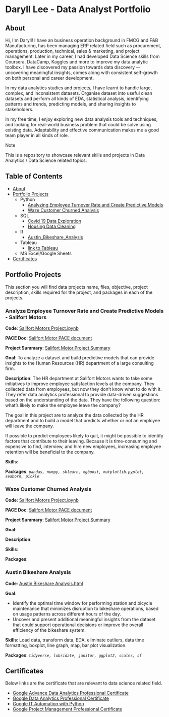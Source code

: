 # Daryll Lee - Data Analyst Portfolio

## About

Hi, I'm Daryll! I have an business operation background in FMCG and F&B Manufacturing, has been managing ERP related field such as procurement, operations, production, technical, sales & marketing, and project management. Later in my career, I had developed Data Science skills from Coursera, DataCamp, Kaggles and more to improve my data analytic toolbox. I have discovered my passion towards data discovery -- uncovering meaningful insights, comes along with consistent self-growth on both personal and career development. 

In my data analytics studies and projects, I have learnt to handle large, complex, and inconsistent datasets. Organise dataset into useful clean datasets and perform all kinds of EDA, statistical analysis, identifying patterns and trends, predicting models, and sharing insights to stakeholders.

In my free time, I enjoy exploring new data analysis tools and techniques, and looking for real-world business problem that could be solve using existing data. Adaptability and effective communication makes me a good team player in all kinds of role.

> [!NOTE] 
> This is a repository to showcase relevant skills and projects in Data Analytics / Data Science related topics.

## Table of Contents

- [About](#about)
- [Portfolio Projects](#portfolio-projects)
  - Python
    - [Analyzing Employee Turnover Rate and Create Predictive Models](#analyze-employee-turnover-rate-and-create-predictive-models-salifort-motors) 
    - [Waze Customer Churned Analysis]()
  - SQL
    - [Covid 19 Data Exploration]()
    - [Housing Data Cleaning]()
  - R
    - [Austin_Bikeshare_Analysis]()
  - Tableau
    - [link to Tableau]()
  - MS Excel/Google Sheets
- [Certificates]()

## Portfolio Projects

This section you will find data projects name, files, objective, project description, skills required for the project, and packages in each of the projects.

### Analyze Employee Turnover Rate and Create Predictive Models - Salifort Motors

**Code**: [Salifort Motors Project.ipynb](https://github.com/Daryll05351/portfolio/blob/main/Salifort%20Motors%20Project.ipynb)

**PACE Doc**: [Salifort Motor PACE document]()

**Project Summary**: [Salifort Motor Project Summary]()

**Goal**: To analyze a dataset and build predictive models that can provide insights to the Human Resources (HR) department of a large consulting firm.

**Description**: The HR department at Salifort Motors wants to take some initiatives to improve employee satisfaction levels at the company. They collected data from employees, but now they don’t know what to do with it. They refer data analytics professional to provide data-driven suggestions based on the understanding of the data. They have the following question: what’s likely to make the employee leave the company?

The goal in this project are to analyze the data collected by the HR department and to build a model that predicts whether or not an employee will leave the company.

If possible to predict employees likely to quit, it might be possible to identify factors that contribute to their leaving. Because it is time-consuming and expensive to find, interview, and hire new employees, increasing employee retention will be beneficial to the company.

**Skills**:

**Packages**: _```pandas, numpy, sklearn, xgboost, matplotlib.pyplot, seaborn, pickle ```_


### Waze Customer Churned Analysis

**Code**: [Salifort Motors Project.ipynb](https://github.com/Daryll05351/portfolio/blob/main/Salifort%20Motors%20Project.ipynb)

**PACE Doc**: [Salifort Motor PACE document]()

**Project Summary**: [Salifort Motor Project Summary]()

**Goal**: 

**Description**: 

**Skills**:

**Packages**: 

### Austin Bikeshare Analysis

**Code**: [Austin Bikeshare Analysis.html](https://daryll.quarto.pub/austin-bikeshare-analysis-5fc4)

**Goal**: 
- Identify the optimal time window for performing station and bicycle maintenance that minimizes disruption to bikeshare operations, based on usage patterns across different hours of the day.
- Uncover and present additional meaningful insights from the dataset that could support operational decisions or improve the overall efficiency of the bikeshare system.

**Skills**: Load data, transform data, EDA, eliminate outliers, data time formatting, boxplot, line graph, map, bar plot visualization.

**Packages**: _```tidyverse, lubridate, janitor, ggplot2, scales, sf ```_


## Certificates

Below links are the certificate that are relevant to data science related field.
- [Google Advance Data Analytics Professional Certificate]()
- [Google Data Analytics Professional Certificate]()
- [Google IT Automation with Python]()
- [Google Project Management Professional Certificate]()
